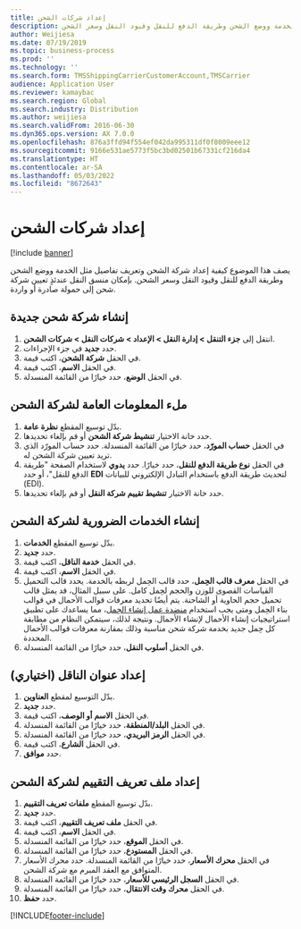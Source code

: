 ```yaml
---
title: إعداد شركات الشحن
description: يصف هذا الموضوع كيفية إعداد شركة الشحن‬ وتعريف تفاصيل مثل الخدمة ووضع الشحن وطريقة الدفع للنقل وقيود النقل وسعر الشحن.
author: Weijiesa
ms.date: 07/19/2019
ms.topic: business-process
ms.prod: ''
ms.technology: ''
ms.search.form: TMSShippingCarrierCustomerAccount,TMSCarrier
audience: Application User
ms.reviewer: kamaybac
ms.search.region: Global
ms.search.industry: Distribution
ms.author: weijiesa
ms.search.validFrom: 2016-06-30
ms.dyn365.ops.version: AX 7.0.0
ms.openlocfilehash: 876a3ffd94f554ef042da995311df0f8009eee12
ms.sourcegitcommit: 9166e531ae5773f5bc3bd02501b67331cf216da4
ms.translationtype: HT
ms.contentlocale: ar-SA
ms.lasthandoff: 05/03/2022
ms.locfileid: "8672643"
---
```

# <a name="set-up-shipping-carriers"></a>إعداد شركات الشحن

[!include [banner](../../includes/banner.md)]

يصف هذا الموضوع كيفية إعداد شركة الشحن‬ وتعريف تفاصيل مثل الخدمة ووضع الشحن وطريقة الدفع للنقل وقيود النقل وسعر الشحن. بإمكان منسق النقل عندئذٍ تعيين شركة شحن إلى حمولة صادرة أو واردة.

## <a name="create-a-new-shipping-carrier"></a>إنشاء شركة شحن جديدة

1. انتقل إلى **جزء التنقل > إدارة النقل > الإعداد > شركات النقل > شركات الشحن**.
2. حدد **جديد** في جزء الإجراءات.
3. في الحقل **شركة الشحن‬**، اكتب قيمة.
4. في الحقل **الاسم**، اكتب قيمة.
5. في الحقل **الوضع**، حدد خيارًا من القائمة المنسدلة.

## <a name="fill-in-the-general-information-for-the-shipping-carrier"></a>ملء المعلومات العامة لشركة الشحن

1. بدّل توسيع المقطع  **نظرة عامة‬**.
2. حدد خانة الاختيار **تنشيط شركة الشحن** أو قم بإلغاء تحديدها.
3. في الحقل **حساب المورّد**، حدد خيارًا من القائمة المنسدلة. حدد حساب المورّد الذي تريد تعيين شركة الشحن له.  
4. في الحقل **نوع طريقة الدفع للنقل**، حدد خيارًا. حدد **يدوي** لاستخدام الصفحة "طريقة الدفع للنقل‬"، أو حدد **EDI** لتحديث طريقة الدفع باستخدام التبادل الإلكتروني للبيانات (EDI).  
5. حدد خانة الاختيار **تنشيط تقييم شركة النقل‬‬** أو قم بإلغاء تحديدها.

## <a name="create-the-necessary-services-for-the-shipping-carrier"></a>إنشاء الخدمات الضرورية لشركة الشحن

1. بدّل توسيع المقطع **الخدمات‬**.
2. حدد **جديد**.
3. في الحقل **خدمة الناقل**‬‬، اكتب قيمة.
4. في الحقل **الاسم**، اكتب قيمة.
5. في الحقل **معرف قالب الحِمل‬**، حدد قالب الحِمل‬ لربطه بالخدمة. يحدد قالب التحميل القياسات القصوى للوزن والحجم لحِمل‬ كامل. على سبيل المثال، قد يمثل قالب تحميل حجم الحاوية أو الشاحنة. يتم أيضًا تحديد معرفات قوالب الأحمال في قوالب بناء الحِمل‬ ومتى يجب استخدام [منضدة عمل إنشاء الحِمل‬](load-building-workbench.md)، مما يساعدك على تطبيق استراتيجيات إنشاء الأحمال لإنشاء الأحمال. ونتيجة لذلك، سيتمكن النظام من مطابقة كل حِمل‬ جديد بخدمة شركة شحن مناسبة وذلك بمقارنة معرفات قوالب الأحمال المحددة.
6. في الحقل **أسلوب النقل‬**، حدد خيارًا من القائمة المنسدلة.

## <a name="set-up-the-address-for-the-carrier-optional"></a>إعداد عنوان الناقل (اختياري)

1. بدّل التوسيع لمقطع **العناوين**.
2. حدد **جديد**.
3. في الحقل **الاسم أو الوصف**، اكتب قيمة.
4. في الحقل **البلد/المنطقة**، حدد خيارًا من القائمة المنسدلة.
5. في الحقل **الرمز البريدي**، حدد خيارًا من القائمة المنسدلة.
6. في الحقل **الشارع**، اكتب قيمة.
7. حدد **موافق**.

## <a name="set-up-the-rating-profile-for-the-shipping-carrier"></a>إعداد ملف تعريف التقييم لشركة الشحن

1. بدّل توسيع المقطع **ملفات تعريف التقييم‬‬**.
2. حدد **جديد**.
3. في الحقل **ملف تعريف التقييم‬**، اكتب قيمة.
4. في الحقل **الاسم**، اكتب قيمة.
5. في الحقل **الموقع**، حدد خيارًا من القائمة المنسدلة.
6. في الحقل **المستودع**، حدد خيارًا من القائمة المنسدلة.
7. في الحقل **محرك الأسعار**، حدد خيارًا من القائمة المنسدلة. حدد محرك الأسعار‬ المتوافق مع العقد المبرم مع شركة الشحن.  
8. في الحقل **السجل الرئيسي للأسعار‬**، حدد خيارًا من القائمة المنسدلة.
9. في الحقل **محرك وقت الانتقال‬**، حدد خيارًا من القائمة المنسدلة.
10. حدد **حفظ**.



[!INCLUDE[footer-include](../../../includes/footer-banner.md)]